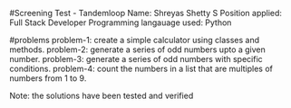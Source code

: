 #Screening Test - Tandemloop
Name: Shreyas Shetty S
Position applied: Full Stack Developer
Programming langauage used: Python

#problems
problem-1: create a simple calculator using classes and methods.
problem-2: generate a series of odd numbers upto a given number.
problem-3: generate a series of odd numbers with specific conditions.
problem-4: count the numbers in a list that are multiples of numbers from 1 to 9.

Note: the solutions have been tested and verified

